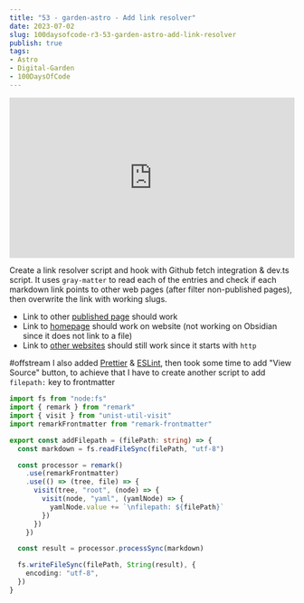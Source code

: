 ```yaml
---
title: "53 - garden-astro - Add link resolver"
date: 2023-07-02
slug: 100daysofcode-r3-53-garden-astro-add-link-resolver
publish: true
tags:
- Astro
- Digital-Garden
- 100DaysOfCode
---
```


<iframe width="100%" style="aspect-ratio: 16 / 9;" src="https://www.youtube.com/embed/QNxlSBWc09U" title="YouTube video player" frameborder="0" allow="accelerometer; autoplay; clipboard-write; encrypted-media; gyroscope; picture-in-picture; web-share" allowfullscreen></iframe>

Create a link resolver script and hook with Github fetch integration & dev.ts script. It uses `gray-matter` to read each of the entries and check if each markdown link points to other web pages (after filter non-published pages), then overwrite the link with working slugs.

- Link to other [published page](1-Projects/100DaysOfCode-R3/52%20-%20garden-astro%20-%20add%20tailwind.md) should work
- Link to [homepage](/) should work on website (not working on Obsidian since it does not link to a file)
- Link to [other websites](https://narze.live) should still work since it starts with `http`

#offstream
I also added [Prettier](https://github.com/narze/garden-astro/commit/b24181ce8d33752a268e096c9f3e7801320f61de) & [ESLint](https://github.com/narze/garden-astro/commit/317817bbc197abb1e01c59e60b57f944bbf9d790), then took some time to add "View Source" button, to achieve that I have to create another script to add `filepath:` key to frontmatter

```typescript
import fs from "node:fs"
import { remark } from "remark"
import { visit } from "unist-util-visit"
import remarkFrontmatter from "remark-frontmatter"

export const addFilepath = (filePath: string) => {
  const markdown = fs.readFileSync(filePath, "utf-8")

  const processor = remark()
    .use(remarkFrontmatter)
    .use(() => (tree, file) => {
      visit(tree, "root", (node) => {
        visit(node, "yaml", (yamlNode) => {
          yamlNode.value += `\nfilepath: ${filePath}`
        })
      })
    })

  const result = processor.processSync(markdown)

  fs.writeFileSync(filePath, String(result), {
    encoding: "utf-8",
  })
}
```

